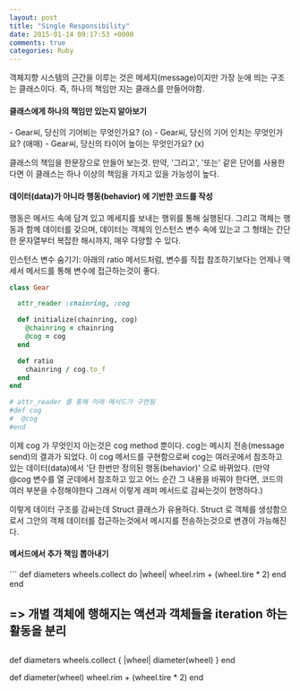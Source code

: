 ```yaml
---
layout: post
title: "Single Responsibility"
date: 2015-01-14 09:17:53 +0000
comments: true
categories: Ruby
---
```


객체지향 시스템의 근간을 이루는 것은 메세지(message)이지만 가장 눈에 띄는 구조는 클래스이다. 즉, 하나의 책임만 지는 클래스를 만들어야함.

<h4>클래스에게 하나의 책임만 있는지 알아보기 </h4>
- Gear씨, 당신의 기어비는 무엇인가요? (o)
- Gear씨, 당신의 기어 인치는 무엇인가요? (애매)
- Gear씨, 당신의 타이어 높이는 무엇인가요? (x)

클래스의 책임을 한문장으로 만들어 보는것. 만약, '그리고', '또는' 같은 단어를 사용한다면 이 클래스는 하나 이상의 책임을 가지고 있을 가능성이 높다.

<h4>데이터(data)가 아니라 행동(behavior) 에 기반한 코드를 작성</h4>
행동은 메서드 속에 담겨 있고 메세지를 보내는 행위를 통해 실행된다. 그리고 객체는 행동과 함께 데이터를 갖으며, 데이터는 객체의 인스턴스 변수 속에 있는고 그 형태는 간단한 문자열부터 복잡한 해시까지, 매우 다양할 수 있다.

인스턴스 변수 숨기기: 아래의 ratio 메서드처럼, 변수를 직접 참조하기보다는 언제나 액세서 메서드를 통해 변수에 접근하는것이 좋다.
```ruby
class Gear

  attr_reader :chainring, :cog

  def initialize(chainring, cog)
    @chainring = chainring
    @cog = cog
  end

  def ratio
    chainring / cog.to_f
  end
end

# attr_reader 를 통해 아래 메서드가 구현됨
#def cog
#  @cog
#end
```

이제 cog 가 무엇인지 아는것은 cog method 뿐이다. cog는 메시지 전송(message send)의 결과가 되었다. 이 cog 메서드를 구현함으로써 cog는 여러곳에서 참조하고 있는 데이터(data)에서 '단 한번만 정의된 행동(behavior)' 으로 바뀌었다. (만약 @cog 변수를 열 군데에서 참조하고 있고 어느 순간 그 내용을 바꿔야 한다면, 코드의 여러 부분을 수정해야한다 그래서 이렇게 래퍼 메서드로 감싸는것이 현명하다.)

이렇게 데이터 구조를 감싸는데 Struct 클래스가 유용하다. Struct 로 객체를 생성함으로서 그안의 객체 데이터를 접근하는것에서 메시지를 전송하는것으로 변경이 가능해진다.

<h4>메서드에서 추가 책임 뽑아내기</h4>
```
def diameters
  wheels.collect do |wheel|
    wheel.rim + (wheel.tire * 2)
  end
end

##
## => 개별 객체에 행해지는 액션과 객체들을 iteration 하는 활동을 분리
##

def diameters
  wheels.collect { |wheel| diameter(wheel) }
end

def diameter(wheel)
  wheel.rim + (wheel.tire * 2)
end

```


